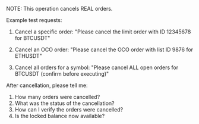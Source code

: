 NOTE: This operation cancels REAL orders.

Example test requests:

1. Cancel a specific order:
"Please cancel the limit order with ID 12345678 for BTCUSDT"

2. Cancel an OCO order:
"Please cancel the OCO order with list ID 9876 for ETHUSDT"

3. Cancel all orders for a symbol:
"Please cancel ALL open orders for BTCUSDT (confirm before executing)"

After cancellation, please tell me:
1. How many orders were cancelled?
2. What was the status of the cancellation?
3. How can I verify the orders were cancelled?
4. Is the locked balance now available?
